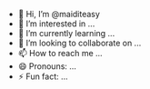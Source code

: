 - 👋 Hi, I’m @maiditeasy
- 👀 I’m interested in ...
- 🌱 I’m currently learning ...
- 💞️ I’m looking to collaborate on ...
- 📫 How to reach me ...
- 😄 Pronouns: ...
- ⚡ Fun fact: ...

<!---
maiditeasy/maiditeasy is a ✨ special ✨ repository because its `README.md` (this file) appears on your GitHub profile.
You can click the Preview link to take a look at your changes.
--->
